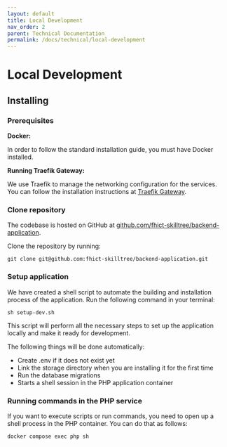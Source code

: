 ```yaml
---
layout: default
title: Local Development
nav_order: 2
parent: Technical Documentation
permalink: /docs/technical/local-development
---
```


# Local Development

## Installing

### Prerequisites

**Docker:**

In order to follow the standard installation guide, you must have Docker installed.

**Running Traefik Gateway:**

We use Traefik to manage the networking configuration for the services. You can follow the installation instructions at [Traefik Gateway](/backend-application/docs/technical/traefik-gateway).

### Clone repository
The codebase is hosted on GitHub at [github.com/fhict-skilltree/backend-application](https://github.com/fhict-skilltree/backend-application).

Clone the repository by running:

```shell
git clone git@github.com:fhict-skilltree/backend-application.git
```

### Setup application

We have created a shell script to automate the building and installation process of the application. Run the following command in your terminal:

```shell
sh setup-dev.sh
```

This script will perform all the necessary steps to set up the application locally and make it ready for development.

The following things will be done automatically:
* Create .env if it does not exist yet
* Link the storage directory when you are installing it for the first time
* Run the database migrations
* Starts a shell session in the PHP application container

### Running commands in the PHP service

If you want to execute scripts or run commands, you need to open up a shell process in the PHP container. You can do that as follows:

```shell
docker compose exec php sh
```
